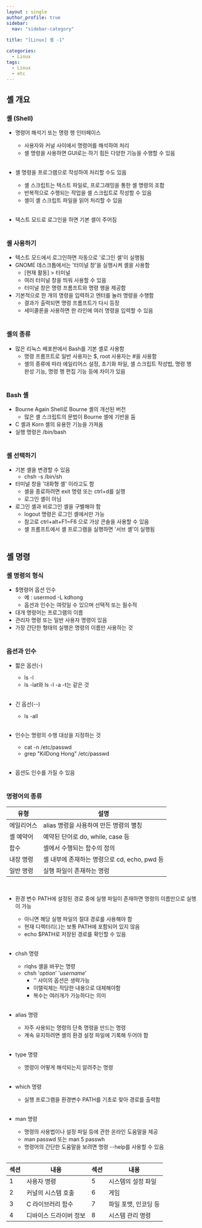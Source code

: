 ```yaml
---
layout : single
author_profile: true
sidebar: 
  nav: "sidebar-category"
  
title: "[Linux] 셸 -1"

categories:
  - Linux
tags:
  - Linux
  - etc
---
```


## 셸 개요

### 셸 (Shell) 
- 명령어 해석기 또는 명령 행 인터페이스<br>
	- 사용자와 커널 사이에서 명령어를 해석하여 처리<br>
	- 셸 명령을 사용하면 GUI로는 하기 힘든 다양한 기능을 수행할 수 있음<br><br>

- 셸 명령을 프로그램으로 작성하여 처리할 수도 있음<br>
	- 셸 스크립트는 텍스트 파일로, 프로그래밍을 통한 셸 명령의 조합<br>
	- 반복적으로 수행되는 작업을 셸 스크립트로 작성할 수 있음<br>
	- 셸이 셸 스크립트 파일을 읽어 처리할 수 있음<br><br>

- 텍스트 모드로 로그인을 하면 기본 셸이 주어짐<br><br>

### 셸 사용하기
- 텍스트 모드에서 로그인하면 자동으로 '로그인 셸'이 실행됨<br>
- GNOME 데스크톱에서는 '터미널 창'을 실행시켜 셸을 사용함<br>
	- [현재 활동] > 터미널<br>
	- 여러 터미널 창을 띄워 사용할 수 있음<br>
	- 터미널 창은 명령 프롬프트와 명령 행을 제공함<br>
- 기본적으로 한 개의 명령을 입력하고 엔터를 눌러 명령을 수행함<br>
	- 결과가 출력되면 명령 프롬프트가 다시 등장<br>
	- 세미콜론을 사용하면 한 라인에 여러 명령을 입력할 수 있음<br><br>

### 셸의 종류
- 많은 리눅스 배포판에서 Bash를 기본 셸로 사용함<br>
	- 명령 프롬프트로 일반 사용자는 $, root 사용자는 #을 사용함<br>
	- 셸의 종류에 따라 에일리어스 설정, 초기화 파일, 셸 스크립트 작성법, 명령 행 완성 기능, 명령 행 편집 기능 등에 차이가 있음<br><br>

### Bash 셸
- Bourne Again Shell로   Bourne 셸의 개선된 버전<br>
	- 많은 셸 스크립트의 문법이 Bourne 셸에 기반을 둠<br>
- C 셸과 Korn 셸의 유용한 기능을 가져옴<br>
- 실행 명령은 /bin/bash<br><br>

### 셸 선택하기
- 기본 셸을 변경할 수 있음<br>
	- chsh -s /bin/sh<br>
- 터미널 창을 '대화형 셸' 이라고도 함<br>
	- 셸을 종료하려면 exit 명령 또는 ctrl+d를 실행<br>
	- 로그인 셸이 아님<br>
- 로그인 셸과 비로그인 셸을 구별해야 함<br>
	- logout 명령은 로그인 셸에서만 가능<br>
	- 참고로 ctrl+alt+F1~F6 으로 가상 콘솔을 사용할 수 있음<br>
	- 셸 프롬프트에서 셸 프로그램을 실행하면 '서브 셸'이 실행됨<br><br>

## 셸 명령
### 셸 명령의 형식
- $명령어 옵션 인수<br>
	- 예 : usermod -L kdhong <br>
	- 옵션과 인수는 여럿일 수 있으며 선택적 또는 필수적<br>
- 대개 명령어는 프로그램의 이름<br>
- 관리자 명령 또는 일반 사용자 명령이 있음<br>
- 가장 간단한 형태의 실행은 명령의 이름만 사용하는 것<br><br>

### 옵션과 인수
- 짧은 옵션(-)<br>
	- ls -l<br>
	- ls -lat와 ls -l -a -t는 같은 것<br><br>

- 긴 옵선(--)<br>
	- ls -all<br><br>

- 인수는 명령의 수행 대상을 지정하는 것<br>
	- cat -n /etc/passwd<br>
	- grep "KilDong Hong" /etc/passwd<br><br>

- 옵션도 인수를 가질 수 있음<br><br>

 ### 명령어의 종류
 
| 유형 | 설명 |
|--|--|
| 에일리어스 | alias 명령을 사용하여 만든 명령의 별칭 |
| 셸 예약어 | 예약된 단어로 do, while, case 등 |
| 함수 | 셸에서 수행되는 함수의 정의 |
| 내장 명령 | 셸 내부에 존재하는 명령으로 cd, echo, pwd 등 |
| 일반 명령 | 실행 파일이 존재하는 명렁 |

<br>

- 환경 변수 PATH에 설정된 경로 중에 실행 파일이 존재하면 명령의 이름만으로 실행이 가능<br>
	- 아니면 해당 실행 파일의 절대 경로를 사용해야 함<br>
	- 현재 디렉터리(.)는 보통 PATH에 포함되어 있지 않음<br>
	- echo $PATH로 저장된 경로를 확인할 수 있음<br><br>

- chsh 명령<br>
	- rlqhs 셸을 바꾸는 명령<br>
	- chsh '*option*' '*username*'<br>
		- '' 사이의 옵션은 생략가능 <br>
		- 이탤릭체는 적당한 내용으로 대체해야함<br>
		- 복수는 여러개가 가능하다는 의미 <br><br>

- alias 명령<br>
	- 자주 사용되는 명령의 단축 명령을 만드는 명령<br>
	- 계속 유지하려면 셸의 환경 설정 파일에 기록해 두어야 함<br><br>

- type 명령<br>
	- 명령이 어떻게 해석되는지 알려주는 명령<br><br>

- which 명령<br>
	- 실행 프로그램을 환경변수 PATH를 기초로 찾아 경로를 출력함<br><br>

- man 명령<br>
	- 명령의 사용법이나 설정 파일 등에 관한 온라인 도움말을 제공<br>
	- man passwd 또는 man 5 passwh<br>
	- 명령어의 간단한 도움말을 보려면 명령 --help를 사용할 수 있음<br><br>

| 섹션 | 내용 | 섹션 | 내용 |
|--|--|--|--|
| 1 | 사용자 명령 | 5 | 시스템의 설정 파일 |
| 2 | 커널의 시스템 호출 | 6 | 게임 |
| 3 | C 라이브러리 함수 | 7 | 파일 포맷, 인코딩 등 |
| 4 | 디바이스 드라이버 정보 | 8 | 시스템 관리 명령 |
